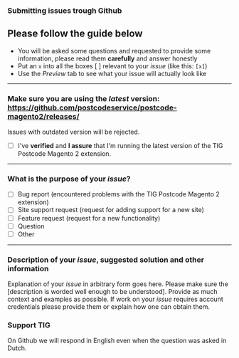 ### Submitting issues trough Github
## Please follow the guide below

- You will be asked some questions and requested to provide some information, please read them **carefully** and answer honestly
- Put an `x` into all the boxes [ ] relevant to your *issue* (like this: `[x]`)
- Use the *Preview* tab to see what your issue will actually look like

---

### Make sure you are using the *latest* version: https://github.com/postcodeservice/postcode-magento2/releases/
Issues with outdated version will be rejected.
- [ ] I've **verified** and **I assure** that I'm running the latest version of the TIG Postcode Magento 2 extension.

---

### What is the purpose of your *issue*?
- [ ] Bug report (encountered problems with the TIG Postcode Magento 2 extension)
- [ ] Site support request (request for adding support for a new site)
- [ ] Feature request (request for a new functionality)
- [ ] Question
- [ ] Other

---

### Description of your *issue*, suggested solution and other information

Explanation of your *issue* in arbitrary form goes here. Please make sure the [description is worded well enough to be understood]. Provide as much context and examples as possible.
If work on your *issue* requires account credentials please provide them or explain how one can obtain them.


### Support TIG

On Github we will respond in English even when the question was asked in Dutch.
